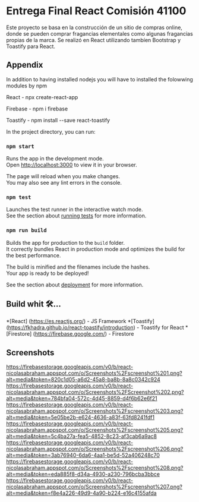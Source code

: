 
# Entrega Final React Comisión 41100

Este proyecto se basa en la construcción de un sitio de compras online, donde se pueden comprar fragancias elementales como algunas fragancias propias de la marca. 
Se realizó en React utilizando tambíen Bootstrap y Toastify para React.



## Appendix

In addition to having installed nodejs you will have to installed the folowwing modules by npm

React - npx create-react-app

Firebase - npm i firebase

Toastify - npm install --save react-toastify

In the project directory, you can run:

### `npm start`

Runs the app in the development mode.\
Open [http://localhost:3000](http://localhost:3000) to view it in your browser.

The page will reload when you make changes.\
You may also see any lint errors in the console.

### `npm test`

Launches the test runner in the interactive watch mode.\
See the section about [running tests](https://facebook.github.io/create-react-app/docs/running-tests) for more information.

### `npm run build`

Builds the app for production to the `build` folder.\
It correctly bundles React in production mode and optimizes the build for the best performance.

The build is minified and the filenames include the hashes.\
Your app is ready to be deployed!

See the section about [deployment](https://facebook.github.io/create-react-app/docs/deployment) for more information.
## Build whit 🛠️...

*[React] (https://es.reactjs.org/) - JS Framework
*[Toastify] (https://fkhadra.github.io/react-toastify/introduction) - Toastify for React
*[Firestore] (https://firebase.google.com/) - Firestore
## Screenshots

https://firebasestorage.googleapis.com/v0/b/react-nicolasabraham.appspot.com/o/Screenshots%2Fscreenshot%201.png?alt=media&token=820c1d05-a6d2-45a8-ba8b-8a8c0342c924
https://firebasestorage.googleapis.com/v0/b/react-nicolasabraham.appspot.com/o/Screenshots%2FScreenshot%202.png?alt=media&token=784bfa04-572c-4d45-8859-d4f6b62e6f21
https://firebasestorage.googleapis.com/v0/b/react-nicolasabraham.appspot.com/o/Screenshots%2Fscreenshot%203.png?alt=media&token=5e05be2b-e624-4636-a83f-63fd8241fdf1
https://firebasestorage.googleapis.com/v0/b/react-nicolasabraham.appspot.com/o/Screenshots%2Fscreenshot%205.png?alt=media&token=5c4ba27a-fea5-4852-8c23-af3cab6a9ac8
https://firebasestorage.googleapis.com/v0/b/react-nicolasabraham.appspot.com/o/Screenshots%2Fscreenshot%206.png?alt=media&token=3ab76940-6da6-4aa1-be5d-52a406248c70
https://firebasestorage.googleapis.com/v0/b/react-nicolasabraham.appspot.com/o/Screenshots%2Fscreenshot%208.png?alt=media&token=eda885f8-d34a-4930-a230-796bcba3bbce
https://firebasestorage.googleapis.com/v0/b/react-nicolasabraham.appspot.com/o/Screenshots%2Fscreenshot%207.png?alt=media&token=f8e4a226-49d9-4a90-b224-e16c4155afda